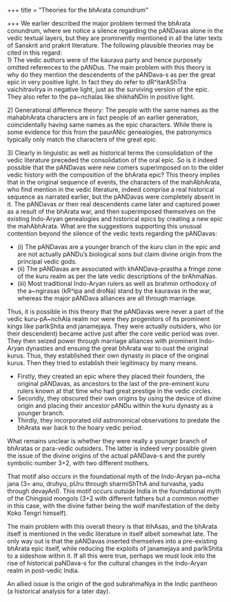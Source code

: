 +++
title = "Theories for the bhArata conundrum"

+++
We earlier described the major problem termed the bhArata conundrum,
where we notice a silence regarding the pANDavas alone in the vedic
textual layers, but they are prominently mentioned in all the later
texts of Sanskrit and prakrit literature. The following plausible
theories may be cited in this regard:  
1\) The vedic authors were of the kaurava party and hence purposely
omitted references to the pANDus. The main problem with this theory is
why do they mention the descendents of the pANDava-s as per the great
epic in very positive light. In fact they do refer to dR^itarAShTra
vaichitravIrya in negative light, just as the surviving version of the
epic. They also refer to the pa\~nchalas like shikhaNDin in positive
light.

2\) Generational difference theory: The people with the same names as
the mahabhArata characters are in fact people of an earlier generation,
coincidentally having same names as the epic characters. While there is
some evidence for this from the paurANic genealogies, the patronymics
typically only match the characters of the great epic.

3\) Clearly in linguistic as well as historical terms the consolidation
of the vedic literature preceded the consolidation of the oral epic. So
is it indeed possible that the pANDavas were new comers superimposed on
to the older vedic history with the composition of the bhArata epic?
This theory implies that in the original sequence of events, the
characters of the mahAbhArata, who find mention in the vedic literature,
indeed comprise a real historical sequence as narrated earlier, but the
pANDavas were completely absent in it. The pANDavas or their real
descendents came later and captured power as a result of the bhArata
war, and then superimposed themselves on the existing Indo-Aryan
genealogies and historical epics by creating a new epic the mahAbhArata.
What are the suggestions supporting this unusual contention beyond the
silence of the vedic texts regarding the pANDavas: 

- (i) The pANDavas are
a younger branch of the kuru clan in the epic and are not actually
pANDu’s biological sons but claim divine origin from the principal
vedic gods. 
- (ii) The pANDavas are associated with khANDava-prastha a
fringe zone of the kuru realm as per the late vedic descriptions of the
brAhmaNas. 
- (iii) Most traditional Indo-Aryan rulers as well as brahmin
orthodoxy of the a\~ngirasas (kR^ipa and droNa) stand by the kauravas in
the war, whereas the major pANDava alliances are all through marriage.

Thus, it is possible in this theory that the pANDavas were never a part
of the vedic kuru-pA\~nchAla realm nor were they progenitors of its
prominent kings like parIkShita and janamejaya. They were actually
outsiders, who (or their descendent) became active just after the core
vedic period was over. They then seized power through marriage alliances
with prominent Indo-Aryan dynasties and ensuing the great bhArata war to
oust the original kurus. Thus, they established their own dynasty in
place of the original kurus. Then they tried to establish their
legitimacy by many means. 

- Firstly, they created an epic where they
placed their founders, the original pANDavas, as ancestors to the last
of the pre-eminent kuru rulers known at that time who had great prestige
in the vedic circles. 
- Secondly, they obscured their own origins by using
the device of divine origin and placing their ancestor pANDu within the
kuru dynasty as a younger branch. 
- Thirdly, they incorporated old
astronomical observations to predate the bhArata war back to the hoary
vedic period.

What remains unclear is whether they were really a younger branch of
bhAratas or para-vedic outsiders. The latter is indeed very possible
given the issue of the divine origins of the actual pANDava-s and the
purely symbolic number 3+2, with two different mothers. 

That motif also
occurs in the foundational myth of the Indo-Aryan pa\~ncha jana (3= anu,
druhyu, pUru through sharmiShThA and turvasha, yadu through devayAnI).
This motif occurs outside India in the foundational myth of the
Chingisid mongols (3+2 with different fathers but a common mother in
this case, with the divine father being the wolf manifestation of the
deity Koko Tengri himself). 

The main problem with this overall theory is
that itihAsas, and the bhArata itself is mentioned in the vedic
literature in itself albeit somewhat late. The only way out is that the
pANDavas inserted themselves into a pre-existing bhArata epic itself,
while reducing the exploits of janamejaya and parIkShita to a sideshow
within it. If all this were true, perhaps we must look into the rise of
historical paNDava-s for the cultural changes in the Indo-Aryan realm in
post-vedic India.

An allied issue is the origin of the god subrahmaNya in the Indic
pantheon (a historical analysis for a later day).
